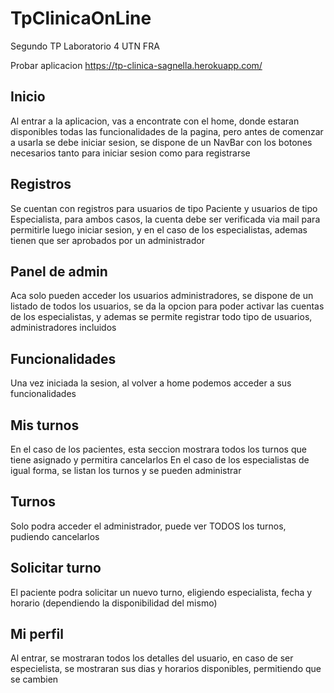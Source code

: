 # TpClinicaOnLine

Segundo TP Laboratorio 4 UTN FRA

Probar aplicacion https://tp-clinica-sagnella.herokuapp.com/

## Inicio

Al entrar a la aplicacion, vas a encontrate con el home, donde estaran disponibles todas las funcionalidades de la pagina, pero antes de comenzar a usarla se debe iniciar sesion, se dispone de un NavBar con los botones necesarios tanto para iniciar sesion como para registrarse

## Registros

Se cuentan con registros para usuarios de tipo Paciente y usuarios de tipo Especialista, para ambos casos, la cuenta debe ser verificada via mail para permitirle luego iniciar sesion, y en el caso de los especialistas, ademas tienen que ser aprobados por un administrador

## Panel de admin

Aca solo pueden acceder los usuarios administradores, se dispone de un listado de todos los usuarios, se da la opcion para poder activar las cuentas de los especialistas, y ademas se permite registrar todo tipo de usuarios, administradores incluidos

## Funcionalidades

Una vez iniciada la sesion, al volver a home podemos acceder a sus funcionalidades

## Mis turnos

En el caso de los pacientes, esta seccion mostrara todos los turnos que tiene asignado y permitira cancelarlos
En el caso de los especialistas de igual forma, se listan los turnos y se pueden administrar

## Turnos

Solo podra acceder el administrador, puede ver TODOS los turnos, pudiendo cancelarlos

## Solicitar turno

El paciente podra solicitar un nuevo turno, eligiendo especialista, fecha y horario (dependiendo la disponibilidad del mismo)

## Mi perfil

Al entrar, se mostraran todos los detalles del usuario, en caso de ser especielista, se mostraran sus dias y horarios disponibles, permitiendo que se cambien
